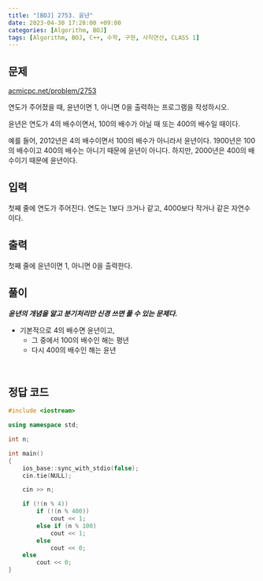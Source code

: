 ```yaml
---
title: "[BOJ] 2753. 윤년"
date: 2023-04-30 17:28:00 +09:00
categories: [Algorithm, BOJ]
tags: [Algorithm, BOJ, C++, 수학, 구현, 사칙연산, CLASS 1]
---
```

## **문제**
[acmicpc.net/problem/2753](https://www.acmicpc.net/problem/2753)
<br>

연도가 주어졌을 때, 윤년이면 1, 아니면 0을 출력하는 프로그램을 작성하시오.

윤년은 연도가 4의 배수이면서, 100의 배수가 아닐 때 또는 400의 배수일 때이다.

예를 들어, 2012년은 4의 배수이면서 100의 배수가 아니라서 윤년이다. 1900년은 100의 배수이고 400의 배수는 아니기 때문에 윤년이 아니다. 하지만, 2000년은 400의 배수이기 때문에 윤년이다.
<br>

## **입력**
첫째 줄에 연도가 주어진다. 연도는 1보다 크거나 같고, 4000보다 작거나 같은 자연수이다.
<br>

## **출력**
첫째 줄에 윤년이면 1, 아니면 0을 출력한다.
<br>

## **풀이**
***윤년의 개념을 알고 분기처리만 신경 쓰면 풀 수 있는 문제다.***

- 기본적으로 4의 배수면 윤년이고,
  - 그 중에서 100의 배수인 해는 평년
  - 다시 400의 배수인 해는 윤년
<br>

## **정답 코드**
```c++
#include <iostream>

using namespace std;

int n;

int main()
{
    ios_base::sync_with_stdio(false);
    cin.tie(NULL);

    cin >> n;

    if (!(n % 4))
        if (!(n % 400))
            cout << 1;
        else if (n % 100)
            cout << 1;
        else
            cout << 0;
    else
        cout << 0;
}
```
